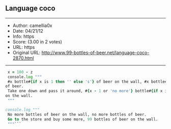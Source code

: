 
## Language coco ##
---
- Author: camellia0x
- Date: 04/21/12
- Info: https
- Score:  (3.00 in 2 votes)
- URL: https
- Original URL: http://www.99-bottles-of-beer.net/language-coco-2870.html
---

```for z of [1 to 99]
 x = 100 - z 
 console.log """
 #x bottle#{if x is 1 then '' else 's'} of beer on the wall, #x bottle#{if x is 1 then '' else 's'}
of beer. 
 Take one down and pass it around, #{x - 1 or 'no more'} bottle#{if x is 1 then '' else 's'} of beer
on the wall.
 """ 

console.log """
 No more bottles of beer on the wall, no more bottles of beer.
 Go to the store and buy some more, 99 bottles of beer on the wall.
 """```